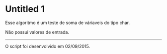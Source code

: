 # Untitled 1

Esse algoritmo é um teste de soma de váriaveis do tipo char.

Não possui valores de entrada.

---
O script foi desenvolvido em 02/09/2015.
